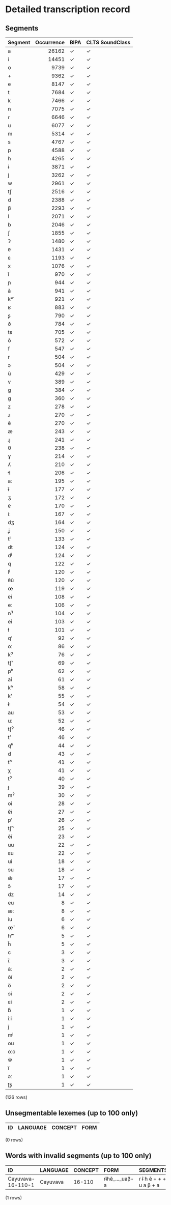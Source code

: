 
# Detailed transcription record

## Segments

| Segment | Occurrence | BIPA | CLTS SoundClass |
|:----------|-------------:|:-------|:------------------|
| a | 26162 | ✓ | ✓ |
| i | 14451 | ✓ | ✓ |
| o | 9739 | ✓ | ✓ |
| + | 9362 | ✓ | ✓ |
| e | 8147 | ✓ | ✓ |
| t | 7684 | ✓ | ✓ |
| k | 7466 | ✓ | ✓ |
| n | 7075 | ✓ | ✓ |
| ɾ | 6646 | ✓ | ✓ |
| u | 6077 | ✓ | ✓ |
| m | 5314 | ✓ | ✓ |
| s | 4767 | ✓ | ✓ |
| p | 4588 | ✓ | ✓ |
| h | 4265 | ✓ | ✓ |
| ɨ | 3871 | ✓ | ✓ |
| j | 3262 | ✓ | ✓ |
| w | 2961 | ✓ | ✓ |
| tʃ | 2516 | ✓ | ✓ |
| d | 2388 | ✓ | ✓ |
| β | 2293 | ✓ | ✓ |
| l | 2071 | ✓ | ✓ |
| b | 2046 | ✓ | ✓ |
| ʃ | 1855 | ✓ | ✓ |
| ʔ | 1480 | ✓ | ✓ |
| ɐ | 1431 | ✓ | ✓ |
| ɛ | 1193 | ✓ | ✓ |
| x | 1076 | ✓ | ✓ |
| ĩ | 970 | ✓ | ✓ |
| ɲ | 944 | ✓ | ✓ |
| ã | 941 | ✓ | ✓ |
| kʷ | 921 | ✓ | ✓ |
| ʁ | 883 | ✓ | ✓ |
| ʂ | 790 | ✓ | ✓ |
| ð | 784 | ✓ | ✓ |
| ts | 705 | ✓ | ✓ |
| õ | 572 | ✓ | ✓ |
| f | 547 | ✓ | ✓ |
| r | 504 | ✓ | ✓ |
| ɔ | 504 | ✓ | ✓ |
| ũ | 429 | ✓ | ✓ |
| v | 389 | ✓ | ✓ |
| g | 384 | ✓ | ✓ |
| ɡ | 360 | ✓ | ✓ |
| z | 278 | ✓ | ✓ |
| ɹ | 270 | ✓ | ✓ |
| ẽ | 270 | ✓ | ✓ |
| æ | 243 | ✓ | ✓ |
| ɻ | 241 | ✓ | ✓ |
| θ | 238 | ✓ | ✓ |
| ɣ | 214 | ✓ | ✓ |
| ʎ | 210 | ✓ | ✓ |
| ɬ | 206 | ✓ | ✓ |
| aː | 195 | ✓ | ✓ |
| ɨ̃ | 177 | ✓ | ✓ |
| ʒ | 172 | ✓ | ✓ |
| ɐ̃ | 170 | ✓ | ✓ |
| iː | 167 | ✓ | ✓ |
| dʒ | 164 | ✓ | ✓ |
| ʝ | 150 | ✓ | ✓ |
| tʲ | 133 | ✓ | ✓ |
| dt | 124 | ✓ | ✓ |
| dʲ | 124 | ✓ | ✓ |
| q | 122 | ✓ | ✓ |
| lʲ | 120 | ✓ | ✓ |
| ɐ̃ũ | 120 | ✓ | ✓ |
| œ | 119 | ✓ | ✓ |
| ɐi | 108 | ✓ | ✓ |
| eː | 106 | ✓ | ✓ |
| nˀ | 104 | ✓ | ✓ |
| ei | 103 | ✓ | ✓ |
| ɫ | 101 | ✓ | ✓ |
| qʼ | 92 | ✓ | ✓ |
| oː | 86 | ✓ | ✓ |
| kˀ | 76 | ✓ | ✓ |
| tʃʼ | 69 | ✓ | ✓ |
| pʰ | 62 | ✓ | ✓ |
| ai | 61 | ✓ | ✓ |
| kʰ | 58 | ✓ | ✓ |
| kʼ | 55 | ✓ | ✓ |
| ɨː | 54 | ✓ | ✓ |
| au | 53 | ✓ | ✓ |
| uː | 52 | ✓ | ✓ |
| tʃˀ | 46 | ✓ | ✓ |
| tʼ | 46 | ✓ | ✓ |
| qʰ | 44 | ✓ | ✓ |
| ɗ | 43 | ✓ | ✓ |
| tʰ | 41 | ✓ | ✓ |
| χ | 41 | ✓ | ✓ |
| tˀ | 40 | ✓ | ✓ |
| ɟ | 39 | ✓ | ✓ |
| mˀ | 30 | ✓ | ✓ |
| oi | 28 | ✓ | ✓ |
| ɐ̃ĩ | 27 | ✓ | ✓ |
| pʼ | 26 | ✓ | ✓ |
| tʃʰ | 25 | ✓ | ✓ |
| ẽĩ | 23 | ✓ | ✓ |
| uu | 22 | ✓ | ✓ |
| ɛu | 22 | ✓ | ✓ |
| ui | 18 | ✓ | ✓ |
| ɔu | 18 | ✓ | ✓ |
| æ̃ | 17 | ✓ | ✓ |
| ɔ̃ | 17 | ✓ | ✓ |
| dz | 14 | ✓ | ✓ |
| eu | 8 | ✓ | ✓ |
| æː | 8 | ✓ | ✓ |
| iu | 6 | ✓ | ✓ |
| œ̃ | 6 | ✓ | ✓ |
| hʷ | 5 | ✓ | ✓ |
| h̃ | 5 | ✓ | ✓ |
| c | 3 | ✓ | ✓ |
| ĩː | 3 | ✓ | ✓ |
| ãː | 2 | ✓ | ✓ |
| õĩ | 2 | ✓ | ✓ |
| ö | 2 | ✓ | ✓ |
| ɔi | 2 | ✓ | ✓ |
| ɛi | 2 | ✓ | ✓ |
| b̃ | 1 | ✓ | ✓ |
| iːi | 1 | ✓ | ✓ |
| j̃ | 1 | ✓ | ✓ |
| mʲ | 1 | ✓ | ✓ |
| ou | 1 | ✓ | ✓ |
| oːo | 1 | ✓ | ✓ |
| w̃ | 1 | ✓ | ✓ |
| ï | 1 | ✓ | ✓ |
| ɔː | 1 | ✓ | ✓ |
| ʈʂ | 1 | ✓ | ✓ |

(126 rows)



## Unsegmentable lexemes (up to 100 only)

| ID | LANGUAGE | CONCEPT | FORM |
|------|------------|-----------|--------|

(0 rows)



## Words with invalid segments (up to 100 only)

| ID | LANGUAGE | CONCEPT | FORM | SEGMENTS |
|:------------------|:-----------|:----------|:---------------|:------------------------|
| Cayuvava-16-110-1 | Cayuvava | 16-110 | rɨ̃hẽ_..._uaβ-a | ɾ ɨ̃ h ẽ + + + u a β + a |

(1 rows)


